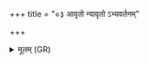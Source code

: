 +++
title = "०३ आवृतो न्यावृतो ऽभ्यवर्तनम्"

+++
<details><summary>मूलम् (GR)</summary>

आवृतो न्यावृतो  
ऽभ्यवर्तनम् आयनम् ।  
अग्नेश् चतस्र आवृतस्  
ताभिष् ट्वा तर्पयामसि ॥
</details>